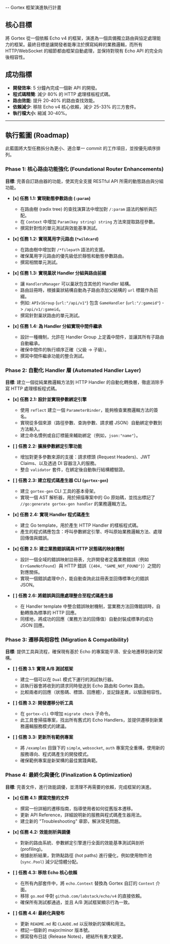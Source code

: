 -- Gortex 框架演進執行計畫

## 核心目標

將 Gortex 從一個依賴 Echo v4 的框架，演進為一個具備獨立路由與協定處理能力的框架。最終目標是讓開發者能專注於撰寫純粹的業務邏輯，而所有 HTTP/WebSocket 的細節都由框架自動處理，並保持對現有 Echo API 的完全向後相容性。

## 成功指標

- **開發效率**: 5 分鐘內完成一個新 API 的開發。
- **程式碼精簡**: 減少 80% 的 HTTP 處理樣板程式碼。
- **路由效能**: 提升 20-40% 的路由查找效能。
- **依賴減少**: 移除 Echo v4 核心依賴，減少 25-33% 的三方套件。
- **執行檔大小**: 縮減 30-40%。

---

## 執行藍圖 (Roadmap)

此藍圖將大型任務拆分為更小、適合單一 commit 的工作項目，並按優先順序排列。

### Phase 1: 核心路由功能強化 (Foundational Router Enhancements)

**目標**: 完善自訂路由器的功能，使其完全支援 RESTful API 所需的動態路由與分組功能。

- **[x] 任務 1.1: 實現動態參數路由 (`:param`)**
  - 在路由樹 (radix tree) 的查找演算法中增加對 `/:param` 語法的解析與匹配。
  - 在 `Context` 中增加 `Param(key string) string` 方法來提取路徑參數。
  - 撰寫針對性的單元測試與效能基準測試。

- **[x] 任務 1.2: 實現萬用字元路由 (`*wildcard`)**
  - 在路由樹中增加對 `/*filepath` 語法的支援。
  - 確保萬用字元路由的優先級低於靜態和動態參數路由。
  - 撰寫相關單元測試。

- **[x] 任務 1.3: 實現巢狀 Handler 分組與路由前綴**
  - 讓 `HandlersManager` 可以巢狀包含其他的 Handler 結構。
  - 路由註冊時，根據巢狀結構自動為子路由添加父結構的 `url` 標籤作為前綴。
  - 例如: `APIv1Group` (`url:"/api/v1"`) 包含 `GameHandler` (`url:"/:gameid"`) -> `/api/v1/:gameid`。
  - 撰寫針對巢狀路由的單元測試。

- **[x] 任務 1.4: 為 Handler 分組實現中間件繼承**
  - 設計一種機制，允許在 Handler Group 上定義中間件，並讓其所有子路由自動繼承。
  - 確保中間件的執行順序正確（父級 -> 子級）。
  - 撰寫中間件繼承功能的整合測試。

### Phase 2: 自動化 Handler 層 (Automated Handler Layer)

**目標**: 建立一個從純業務邏輯方法到 HTTP Handler 的自動化轉換層，徹底消除手寫 HTTP 處理樣板程式碼。

- **[x] 任務 2.1: 設計並實現參數綁定引擎**
  - 使用 `reflect` 建立一個 `ParameterBinder`，能夠檢查業務邏輯方法的簽名。
  - 實現從多個來源（路徑參數、查詢參數、請求體 JSON）自動綁定參數到方法輸入。
  - 建立命名慣例或自訂標籤來輔助綁定（例如，`json:"name"`）。

- **[ ] 任務 2.2: 擴展參數綁定引擎功能**
  - 增加對更多參數來源的支援：請求標頭 (Request Headers)、JWT Claims、以及透過 DI 容器注入的服務。
  - 整合 `validator` 套件，在綁定後自動執行結構體驗證。

- **[ ] 任務 2.3: 建立程式碼產生器 CLI (`gortex-gen`)**
  - 建立 `gortex-gen` CLI 工具的基本骨架。
  - 實現一個 AST 解析器，用於掃描專案中的 Go 原始碼，並找出標記了 `//go:generate gortex-gen handler` 的業務邏輯方法。

- **[x] 任務 2.4: 實現 Handler 程式碼產生**
  - 建立 Go template，用於產生 HTTP Handler 的樣板程式碼。
  - 產生的程式碼應包含：呼叫參數綁定引擎、呼叫原始業務邏輯方法、處理回傳值與錯誤。

- **[x] 任務 2.5: 建立業務錯誤碼與 HTTP 狀態碼的映射機制**
  - 設計一個全域的錯誤映射註冊表，允許開發者定義業務錯誤（例如 `ErrGameNotFound`）與 HTTP 錯誤（`{404, "GAME_NOT_FOUND"}`）之間的對應關係。
  - 實現一個錯誤處理中介，能自動查詢此註冊表並回傳標準化的錯誤 JSON。

- **[ ] 任務 2.6: 將錯誤與回應處理整合至程式碼產生器**
  - 在 Handler template 中整合錯誤映射機制，當業務方法回傳錯誤時，自動轉換為標準的 HTTP 回應。
  - 同樣地，將成功的回應（業務方法的回傳值）自動封裝成標準的成功 JSON 回應。

### Phase 3: 遷移與相容性 (Migration & Compatibility)

**目標**: 提供工具與流程，確保現有基於 Echo 的專案能平滑、安全地遷移到新的架構。

- **[ ] 任務 3.1: 實現 A/B 測試框架**
  - 建立一個可以在 `Dual` 模式下運行的測試執行器。
  - 該執行器會將收到的請求同時發送到 Echo 路由和 Gortex 路由。
  - 比較兩者的回應（狀態碼、標頭、回應體），並記錄差異，以驗證相容性。

- **[ ] 任務 3.2: 開發遷移分析工具**
  - 在 `gortex-cli` 中增加 `migrate check` 子命令。
  - 此工具會掃描專案，找出所有舊式的 Echo Handlers，並提供遷移到新業務邏輯服務模式的建議。

- **[ ] 任務 3.3: 更新所有範例專案**
  - 將 `/examples` 目錄下的 `simple`, `websocket`, `auth` 專案完全重構，使用新的服務導向、程式碼產生的開發模式。
  - 確保範例專案是新架構的最佳實踐典範。

### Phase 4: 最終化與優化 (Finalization & Optimization)

**目標**: 完善文件，進行效能調優，並清理不再需要的依賴，完成框架的演進。

- **[x] 任務 4.1: 撰寫完整的文件**
  - 撰寫一份詳細的遷移指南，指導使用者如何從舊版本遷移。
  - 更新 API Reference，詳細說明新的服務與程式碼產生器用法。
  - 建立新的 "Troubleshooting" 章節，解決常見問題。

- **[x] 任務 4.2: 效能剖析與調優**
  - 對新的路由系統、參數綁定引擎進行全面的效能基準測試與剖析 (profiling)。
  - 根據剖析結果，對熱點路徑 (hot paths) 進行優化，例如使用物件池 (`sync.Pool`) 減少記憶體分配。

- **[ ] 任務 4.3: 移除 Echo 核心依賴**
  - 在所有內部套件中，將 `echo.Context` 替換為 Gortex 自訂的 `Context` 介面。
  - 移除 `go.mod` 中對 `github.com/labstack/echo/v4` 的直接依賴。
  - 確保所有測試都通過，並且 A/B 測試框架顯示行為一致。

- **[ ] 任務 4.4: 最終化與發布**
  - 更新 `README.md` 和 `CLAUDE.md` 以反映新的架構和用法。
  - 標記一個新的 major/minor 版本號。
  - 撰寫發布日誌 (Release Notes)，總結所有重大變更。
